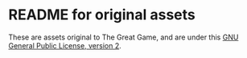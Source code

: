 # README for original assets

These are assets original to The Great Game, and are under this [GNU General Public License, version 2](https://www.gnu.org/licenses/old-licenses/gpl-2.0.en.html).